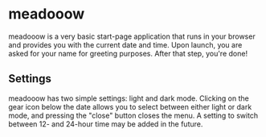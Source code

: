# meadooow

meadooow is a very basic start-page application that runs in your browser and provides you with the current date and time. Upon launch, you are asked for your name for greeting purposes. After that step, you're done!

## Settings

meadooow has two simple settings: light and dark mode. Clicking on the gear icon below the date allows you to select between either light or dark mode, and pressing the "close" button closes the menu. A setting to switch between 12- and 24-hour time may be added in the future.
